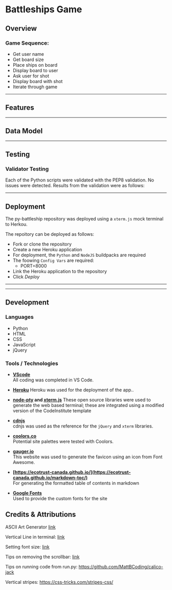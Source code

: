 # Battleships Game

## Overview



### Game Sequence:
- Get user name
- Get board size
- Place ships on board
- Display board to user
- Ask user for shot
- Display board with shot
- Iterate through game

___



## Features

___

## Data Model

___

## Testing


### Validator Testing 

Each of the Python scripts were validated with the PEP8 validation. No issues were detected. Results from the validation were as follows:


___

## Deployment

The py-battleship repository was deployed using a `xterm.js` mock terminal to Herkou. 

The repoitory can be deployed as follows:
- Fork or clone the repository
- Create a new Heroku application
- For deployment, the `Python` and `NodeJS` buildpacks are required
- The foowing `Config Vars` are required:
    - PORT=8000
- Link the Heroku application to the repository
- Click *Deploy*

___


___

## Development

### Languages
- Python
- HTML
- CSS
- JavaScript
- jQuery

### Tools / Technologies

- **[VScode](https://code.visualstudio.com/)**  
All coding was completed in VS Code.
- **[Heroku](http://heroku.com/)**
Heroku was used for the deployment of the app..
- **[node-pty](https://github.com/microsoft/node-pty) and [xterm.js](https://github.com/xtermjs/xterm.js)**
These open source libraries were used to generate the web based terminal; these are integrated using a modified version of the CodeInstitute template
- **[cdnjs](https://cdnjs.com/libraries/jquery)**  
cdnjs was used as the reference for the `jQuery` and `xterm` libraries.
- **[coolors.co](https://coolors.co/)**  
Potential site palettes were tested with Coolors.  
- **[gauger.io](https://gauger.io/fonticon/)**  
This website was used to generate the favicon using an icon from Font Awesome.

- **[https://ecotrust-canada.github.io/](https://ecotrust-canada.github.io/markdown-toc/)**  
For generating the formatted table of contents in markdown
- **[Google Fonts](https://fonts.google.com/)**  
Used to provide the custom fonts for the site



## Credits & Attributions

ASCII Art Generator [link](http://patorjk.com/software/taag/#p=display&f=ANSI%20Shadow&t=Battleships)

Vertical Line in terminal: [link](https://unix.stackexchange.com/questions/559708/how-to-draw-a-continuous-line-in-terminal)

Setting font size: [link](https://github.com/xtermjs/xterm.js/blob/4.14.1/typings/xterm.d.ts#L1031)

Tips on removing the scrollbar: [link](https://github.com/xtermjs/xterm.js/issues/3074)

Tips on running code from run.py:
https://github.com/MattBCoding/calico-jack

Vertical stripes:
https://css-tricks.com/stripes-css/